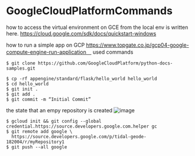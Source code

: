 # GoogleCloudPlatformCommands

how to access the virtual environment on GCE from the local env is written here.
https://cloud.google.com/sdk/docs/quickstart-windows

how to run a simple app on GCP
https://www.topgate.co.jp/gcp04-google-compute-engine-run-application　
used commands

```
$ git clone https://github.com/GoogleCloudPlatform/python-docs-samples.git

$ cp -rf appengine/standard/flask/hello_world hello_world
$ cd hello_world
$ git init .
$ git add .
$ git commit -m “Initial Commit”
```

the state that an empy repository is created
![image](https://user-images.githubusercontent.com/6435299/46917214-4c638200-cfff-11e8-8cdd-e927d44fafa7.png)
```
$ gcloud init && git config --global credential.https://source.developers.google.com.helper gc
$ git remote add google \
  https://source.developers.google.com/p/tidal-geode-182004/r/myRepository1
$ git push --all google  
```




